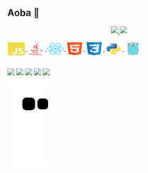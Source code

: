 ## Aoba 👋

<div align="center">
  <a href="https://github.com/mathesukkj">
  <img height="180em" src="https://github-readme-stats.vercel.app/api?username=mathesukkj&show_icons=true&theme=aura&include_all_commits=true&count_private=true"/>
  <img height="180em" src="https://github-readme-stats.vercel.app/api/top-langs/?username=mathesukkj&layout=compact&langs_count=7&theme=aura"/>
</div>
  
 <div style="display: inline_block"><br>
  <img align="center" alt="mathesu-Js" height="30" width="40" src="https://raw.githubusercontent.com/devicons/devicon/master/icons/javascript/javascript-plain.svg">
  <img align="center" alt="mathesu-java" height="30" width="40" src="https://raw.githubusercontent.com/devicons/devicon/master/icons/java/java-plain.svg">
  <img align="center" alt="mathesu-React" height="30" width="40" src="https://raw.githubusercontent.com/devicons/devicon/master/icons/react/react-original.svg">
  <img align="center" alt="mathesu-HTML" height="30" width="40" src="https://raw.githubusercontent.com/devicons/devicon/master/icons/html5/html5-original.svg">
  <img align="center" alt="mathesu-CSS" height="30" width="40" src="https://raw.githubusercontent.com/devicons/devicon/master/icons/css3/css3-original.svg">
  <img align="center" alt="mathesu-Python" height="30" width="40" src="https://raw.githubusercontent.com/devicons/devicon/master/icons/python/python-original.svg">
  <img align="center" alt="mathesu-Csharp" height="30" width="40" src="https://raw.githubusercontent.com/devicons/devicon/master/icons/go/go-original.svg">
</div>
  
  ##
  
<div> 
  <a href="https://instagram.com/mathesukkkkj" target="_blank"><img src="https://img.shields.io/badge/-Instagram-%23E4405F?style=for-the-badge&logo=instagram&logoColor=white" target="_blank"></a>
  <a href="https://twitter.com/maathesukkkkj" target="_blank"><img src="https://img.shields.io/badge/Twitter-1DA1F2?style=for-the-badge&logo=twitter&logoColor=white" target="_blank"></a>
  <a href="https://www.linkedin.com/in/matheus-kemuel" target="_blank"><img src="https://img.shields.io/badge/-LinkedIn-%230077B5?style=for-the-badge&logo=linkedin&logoColor=white" target="_blank"></a>
  <a href="https://discordapp.com/users/273800772020338689" target="_blank"><img src="https://img.shields.io/badge/Discord-7289DA?style=for-the-badge&logo=discord&logoColor=white" target="_blank"></a> 
  <a href = "mailto:kemuel.g7363@gmail.com"><img src="https://img.shields.io/badge/-Gmail-%23333?style=for-the-badge&logo=gmail&logoColor=white" target="_blank"></a>
   
 
  ![Snake animation](https://github.com/rafaballerini/rafaballerini/blob/output/github-contribution-grid-snake.svg)
 
</div>
  
<!--
**mathesukkj/mathesukkj** is a ✨ _special_ ✨ repository because its `README.md` (this file) appears on your GitHub profile.

Here are some ideas to get you started:

- 🔭 I’m currently working on ...
- 🌱 I’m currently learning ...
- 👯 I’m looking to collaborate on ...
- 🤔 I’m looking for help with ...
- 💬 Ask me about ...
- 📫 How to reach me: ...
- 😄 Pronouns: ...
- ⚡ Fun fact: ...
-->
